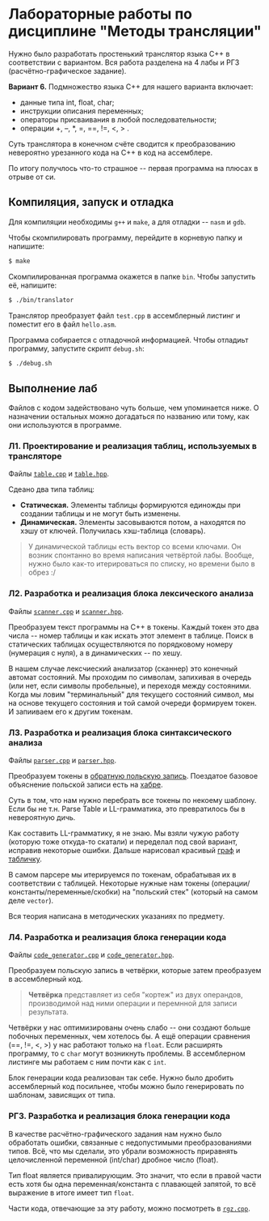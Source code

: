 # Лабораторные работы по дисциплине "Методы трансляции"

Нужно было разработать простенький транслятор языка C++ в соответствии с вариантом. Вся работа разделена на 4 лабы и РГЗ (расчётно-графическое задание).

**Вариант 6.** Подмножество языка С++ для нашего варианта включает:
- данные типа int, float, char;
- инструкции описания переменных;
- операторы присваивания в любой последовательности;
- операции +, –, *, =, ==, !=, <, > .

Суть транслятора в конечном счёте сводится к преобразованию невероятно урезанного кода на C++ в код на ассемблере.

По итогу получлось что-то страшное -- первая программа на плюсах в отрыве от си.

## Компиляция, запуск и отладка

Для компиляции необходимы `g++` и `make`, а для отладки -- `nasm` и `gdb`.

Чтобы скомпилировать программу, перейдите в корневую папку и напишите:

```bash
$ make
```

Скомпилированная программа окажется в папке `bin`. Чтобы запустить её, напишите:

```bash
$ ./bin/translator
```

Транслятор преобразует файл `test.cpp` в ассемблерный листинг и поместит его в файл `hello.asm`.

Программа собирается с отладочной информацией. Чтобы отладиьт программу, запустите скрипт `debug.sh`:

```bash
$ ./debug.sh
```

## Выполнение лаб

Файлов с кодом задействовано чуть больше, чем упоминается ниже. О назначении остальных можно догадаться по названию или тому, как они используются в программе.

### Л1. Проектирование и реализация таблиц, используемых в трансляторе

Файлы [`table.cpp`](src/table.cpp) и [`table.hpp`](src/table.hpp).

Сдеано два типа таблиц:

- **Статическая.** Элементы таблицы формируются единожды при создании таблицы и не могут быть изменены.
- **Динамическая.** Элементы засовываются потом, а находятся по хэшу от ключей. Получилась хэш-таблица (словарь).

> У динамической таблицы есть вектор со всеми ключами. Он возник спонтанно во время написания четвёртой лабы. Вообще, нужно было как-то итерироваться по списку, но времени было в обрез :/

### Л2. Разработка и реализация блока лексического анализа

Файлы [`scanner.cpp`](src/scanner.cpp) и [`scanner.hpp`](src/scanner.hpp).

Преобразуем текст программы на C++ в токены. Каждый токен это два числа -- номер таблицы и как искать этот элемент в таблице. Поиск в статических таблицах осуществляются по порядковому номеру (нумерация с нуля), а в динамических -- по хешу.

В нашем случае лексчиеский анализатор (сканнер) это конечный автомат состояний. Мы проходим по символам, запихивая в очередь (или нет, если символы пробельные), и переходя между состояними. Когда мы ловим "терминальный" для текущего состояний символ, мы на основе текущего состояния и той самой очереди формируем токен. И запииваем его к другим токенам.

### Л3. Разработка и реализация блока синтаксического анализа

Файлы [`parser.cpp`](src/parser.cpp) и [`parser.hpp`](src/parser.hpp).

Преобразуем токены в [обратную польскую запись](https://en.wikipedia.org/wiki/Reverse_Polish_notation). Поездатое базовое объяснение польской записи есть на [хабре](https://habr.com/ru/post/100869/).

Суть в том, что нам нужно перебрать все токены по некоему шаблону. Если бы не т.н. Parse Table и LL-грамматика, это превратилось бы в невероятную дичь.

Как составить LL-грамматику, я не знаю. Мы взяли чужую работу (которую тоже откуда-то скатали) и переделал под свой вариант, исправив некоторые ошибки. Дальше нарисовал красивый [граф](reference/table.png) и [табличку](reference/ParseTable.csv).

В самом парсере мы итерируемся по токенам, обрабатывая их в соответствии с таблицей. Некоторые нужные нам токены (операции/константы/переменные/скобки) на "польский стек" (который на самом деле `vector`).

Вся теория написана в методических указаниях по предмету.

### Л4. Разработка и реализация блока генерации кода

Файлы [`code_generator.cpp`](src/code_generator.cpp) и [`code_generator.hpp`](src/code_generator.hpp).

Преобразуем польскую запись в четвёрки, которые затем преобразуем в ассемблерный код.

> **Четвёрка** представляет из себя "кортеж" из двух операндов, производимой над ними операции и перемнной для записи результата.

Четвёрки у нас оптимизированы очень слабо -- они создают больше побочных переменных, чем хотелось бы. А ещё операции сравнения (==, !=, <, >) у нас работают только на `float`. Если расширять программу, то с `char` могут возникнуть проблемы. В ассемблерном листинге мы работаем с ним почти как с `int`.

Блок генерации кода реализован так себе. Нужно было дробить ассемблерный код посильнее, чтобы можно было генерировать по шаблонам, зависящих от типа.

### РГЗ. Разработка и реализация блока генерации кода

В качестве расчётно-графического задания нам нужно было обработать ошибки, связанные с недопустимыми преобразованиями типов. Всё, что мы сделали, это убрали возможность приравнять целочисленной переменной (int/char) дробное число (float).

Тип float является привалирующим. Это значит, что если в правой части есть хотя бы одна переменная/константа с плавающей запятой, то всё выражение в итоге имеет тип `float`.

Части кода, отвечающие за эту работу, можно посмотреть в [`rgz.cpp`](rgz.cpp).